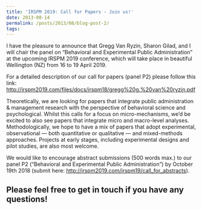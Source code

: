 ```yaml
---
title: 'IRSPM 2019: Call for Papers - Join us!'
date: 2013-08-14
permalink: /posts/2013/08/blog-post-2/
tags:
---
```


I have the pleasure to announce that Gregg Van Ryzin, Sharon Gilad, and I will chair the  panel on “Behavioral and Experimental Public Administration” at the upcoming IRSPM 2019 conference, which will take place in beautiful Wellington (NZ) from 16 to 19 April 2019.

For a detailed description of our call for papers (panel P2) please follow this link: <http://irspm2019.com/files/docs/irspm18/gregg%20g.%20van%20ryzin.pdf> 

Theoretically, we are looking for papers that integrate public administration & management research with the perspective of behavioral science and psychological. Whilst this calls for a focus on micro-mechanisms, we’d be excited to also see papers that integrate micro and macro-level analyses. Methodologically, we hope to have a mix of papers that adopt experimental, observational — both quantitative or qualitative — and mixed-methods approaches. Projects at early stages, including experimental designs and pilot studies, are also most welcome.

We would like to encourage abstract submissions (500 words max.) to our panel P2 (“Behavioral and Experimental Public Administration”) by October 19th 2018 (submit here: <http://irspm2019.com/irspm19/call_for_abstracts>).

Please feel free to get in touch if you have any questions!
------
